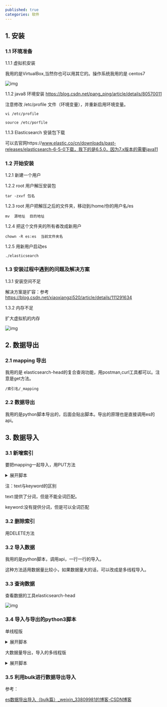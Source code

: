 ```yaml
---
published: true
categories: 软件
---
```

## 1. 安装

### 1.1 环境准备

1.1.1 虚拟机安装

我用的是VirtualBox,当然你也可以用其它的。操作系统我用的是 centos7

![img](https://pica.zhimg.com/80/v2-3b4cb6a32c9b743a2072cb06f5735173_720w.jpg?source=d16d100b)






1.1.2 java8 环境安装 https://blog.csdn.net/pang_ping/article/details/80570011

注意修改 /etc/profile 文件（环境变量），并重新启用环境变量。

```
vi /etc/profile

source /etc/porfile
```

1.1.3 Elasticsearch 安装包下载

可以去官网https://www.elastic.co/cn/downloads/past-releases/elasticsearch-6-5-0下载，我下的是6.5.0，因为7.x版本的需要java11

### 1.2 开始安装

1.2.1 新建一个用户

1.2.2 root 用户解压安装包

```
tar -zxvf 包名
```

1.2.3 root 用户把解压之后的文件夹，移动到/home/你的用户名/es

```
mv  源地址  目的地址
```

1.2.4 把这个文件夹的所有者改成新用户

```
chown -R es:es  当前文件夹名
```

1.2.5 用新用户启动es

```
./elasticsearch
```

### 1.3 安装过程中遇到的问题及解决方案

1.3.1 安装空间不足

解决方案是扩容：参考 https://blog.csdn.net/xiaoxiangzi520/article/details/111291634

1.3.2 内存不足

扩大虚拟机的内存

![img](https://pica.zhimg.com/80/v2-8c0ca4e957430186d1cbd366b84eadfb_720w.jpg?source=d16d100b)






## 2. 数据导出

### 2.1 mapping 导出

我用的是  elasticsearch-head的复合查询功能，用postman,curl工具都可以。注意是get方法。

```
/索引名/_mapping
```

### 2.2 数据导出

我用的是python脚本导出的，后面会贴出脚本。导出的原理也是直接调用es的api。

## 3. 数据导入

### 3.1 新增索引

要把mapping一起导入，用PUT方法
<details>
<summary>展开脚本</summary>
<pre><code>
/索引名

{
  "mappings": {
    "tbtp_exam_people_rel": {
      "properties": {
        "@timestamp": {
          "type": "date"
        },
        "@version": {
          "type": "text",
          "fields": {
            "keyword": {
              "type": "keyword",
              "ignore_above": 256
            }
          }
        },
        "client_id": {
          "type": "keyword"
        },
        "course_durations": {
          "type": "double"
        },
        "course_hours": {
          "type": "double"
        },
        "del": {
          "type": "keyword"
        },
        "exam_count": {
          "type": "text"
        },
        "exam_id": {
          "type": "keyword"
        },
        "exam_name": {
          "type": "text",
          "fields": {
            "keyword": {
              "type": "keyword",
              "ignore_above": 256
            }
          }
        },
        "exam_time": {
          "type": "date",
          "format": "yyyy-MM-dd HH:mm:ss"
        },
        "hash": {
          "type": "keyword"
        },
        "id": {
          "type": "keyword"
        },
        "org_id": {
          "type": "text",
          "fields": {
            "keyword": {
              "type": "keyword",
              "ignore_above": 256
            }
          }
        },
        "playback_progress": {
          "type": "integer"
        },
        "query": {
          "properties": {
            "match_all": {
              "type": "object"
            }
          }
        },
        "real_name": {
          "type": "text"
        },
        "reserve_field1": {
          "type": "keyword"
        },
        "reserve_field2": {
          "type": "keyword"
        },
        "reserve_field3": {
          "type": "keyword"
        },
        "score": {
          "type": "double"
        },
        "source_client": {
          "type": "text"
        },
        "source_sys": {
          "type": "keyword"
        },
        "use_time": {
          "type": "integer",
          "index": false
        },
        "user_0826": {
          "type": "double"
        },
        "user_name": {
          "type": "text"
        },
        "year": {
          "type": "long"
        }
      }
    }
  }
}
</code></pre>
</details>

注：text与keyword的区别

text:提供了分词，但是不能全词匹配。

keyword:没有提供分词，但是可以全词匹配

### 3.2 删除索引

用DELETE方法

### 3.2 导入数据

我用的是python脚本，调用api，一行一行的导入。

这种方法适用数据量比较小，如果数据量大的话，可以改成是多线程导入。

### 3.3 查询数据

查看数据的工具elasticsearch-head

![img](https://pica.zhimg.com/80/v2-91bad32d8ae9f6bd5d8ce634627aa81c_720w.jpg?source=d16d100b)






### 3.4 导入与导出的python3脚本

单线程版
<details>
<summary>展开脚本</summary>
<pre><code>
import json
import os
import sys
import time
import urllib.request

class exportEsData():
    size = 10000
    dirs = "C:\\Users\\abc\\Desktop\\es导入导出\\"  #保存数据的目录
    def __init__(self, url, index, type):
        self.url = url + "/" + index + "/" + type + "/_search"
        self.index = index
        self.type = type

    def exportData(self):
        print("export data begin...")
        begin = time.time()
        try:
            os.remove(self.dirs + self.index + "_" + self.type + ".json")
        except:
            fp = open(self.dirs + self.index + "_" + self.type + ".json", 'w', encoding='utf-8')
        msg = urllib.request.urlopen(self.url).read()
        print(msg)
        obj = json.loads(msg)
        num = obj["hits"]["total"]
        start = 0
        end = int(num / self.size) + 1
        while (start < end):
            msg = urllib.request.urlopen(self.url + "?from=" + str(start * self.size) + "&size=" + str(self.size)).read()
            self.writeFile(msg)
            start = start + 1
        print("export data end!!!\n\t total consuming time:" + str(time.time() - begin) + "s")

    def writeFile(self, msg):
        obj = json.loads(msg)
        vals = obj["hits"]["hits"]
        try:
            f = open(self.dirs+self.index + "_" + self.type + ".json", "a", encoding='utf-8')
            for val in vals:
                a = json.dumps(val["_source"], ensure_ascii=False)
                f.write(a + "\n")
        finally:
            f.flush()
            f.close()


class importEsData():
    dirs = "C:\\Users\\adb\\Desktop\\es导入导出\\"
    def __init__(self, url, index, type):
        self.url = url + "/" + index + "/" + type
        self.index = index
        self.type = type

    def importData(self):
        print("import data begin...")
        begin = time.time()
        try:
            f = open(self.dirs+self.index + "_" + self.type + ".json", "r",encoding='utf-8')
            i = 0
            for line in f:
                i = i + 1
                print(i)
                self.post(line.encode("utf-8"))
        finally:
            f.close()
        print("import data end!!!\n\t total consuming time:" + str(time.time() - begin) + "s")

    def post(self, data):
        req = urllib.request.Request(self.url, data, {"Content-Type": "application/json; charset=UTF-8"})
        urllib.request.urlopen(req)


if __name__ == '__main__':
    index = "****" #索引名
    type = "***"  
    exportEsData("http://*****:9200", index, type).exportData()  #导出数据
    
    importEsData("http://****:9200", index, type).importData()  #导入数据
</code></pre>
</details>


大数据量导出，导入的多线程版
<details>
<summary>展开脚本</summary>
<pre><code>
import json
import threading
import time
import urllib.request
from pip._vendor import requests
from concurrent.futures import ThreadPoolExecutor

def get_all_es_data(host,index,type):
    dirs = "C:\\Users\\**\\Desktop\\es导入导出\\"
    query = {}
    host = host + "/"
    i = 0
    # 每次取的数据量
    size = 10000
    scroll_id = None
    try:
        while size == 10000:
            if not scroll_id:
                query["size"] = size
                curr_url = host+index+"/"+type+"/" + '_search?scroll=1m'
                response = requests.post(curr_url, json.dumps(query), headers={'content-type': 'application/json'})
            else:
                curr_url = host + '_search/scroll?scroll=1m&scroll_id=' + scroll_id
                response = requests.get(curr_url)
            if response:
                response = json.loads(response.text)
                scroll_id = response['_scroll_id']
                response_data = [doc["_source"] for doc in response['hits']['hits']]
                size = len(response_data)
                print("import data begin..."+str(size))
                try:
                    f = open(dirs + index + "_" + type + "_"+str(i)+".json", "a", encoding='utf-8')
                    for val in response_data:
                        a = json.dumps(val, ensure_ascii=False)
                        f.write(a + "\n")
                    i = i + 1
                finally:
                    f.flush()
                    f.close()

    except Exception as err:
        pass
class myThread (threading.Thread):
    def __init__(self, name,host,index,type):
        threading.Thread.__init__(self)
        self.name = name
        self.host = host
        self.index = index
        self.type = type
    def run(self):
        importEsData(self.host, self.index, self.type,self.name).importData()

class importEsData():
    dirs = "C:\\Users\\**\\Desktop\\es导入导出\\"
    def __init__(self, url, index, type, name):
        self.url = url + "/" + index + "/" + type
        self.index = index
        self.type = type
        self.name = name

    def importData(self):
        print("import data begin...")
        begin = time.time()
        try:
            f = open(self.dirs+self.index + "_" + self.type + "_" + self.name +".json", "r",encoding='utf-8')
            i = 0
            for line in f:
                i = i + 1
                print("tread"+self.name+"--------"+str(i)+"\n")
                self.post(line.encode("utf-8"))
        finally:
            f.close()
        print("import data end!!!\n\t total consuming time:" + str(time.time() - begin) + "s")

    def post(self, data):
        req = urllib.request.Request(self.url, data, {"Content-Type": "application/json; charset=UTF-8"})
        urllib.request.urlopen(req)

if __name__ == '__main__':
    index = "****"
    type = "***"
    host = "http://***:9200"
    # host = "http://***:9200"
    # thread0 = myThread(0,host,index,type)
    # thread1 = myThread(1,host,index,type)
    # thread0.start()
    # thread1.start()
    # thread0.join()
    # thread1.join()
    # get_all_es_data(host,index,type)

    thread_pool = ThreadPoolExecutor(100)
    futures = []
    for i in range(68):
        thread = myThread(i,host,index,type)
        # sumit(方法名，参数)
        future1 = thread_pool.submit(thread.run)
        futures.append(future1)


    def get_call_back(future):
        # 监听任务执行结果，当前线程一直阻塞知道有结果，但是不阻塞主线程
        print(future.result())


    for future in futures:
        # 添加监听
        future.add_done_callback(get_call_back)

    print('main thread')
    thread_pool.shutdown()
</code></pre>
</details>

### 3.5 利用bulk进行数据导出导入

参考：

[es数据导出导入（bulk篇）_weixin_33809981的博客-CSDN博客](https://blog.csdn.net/weixin_33809981/article/details/91537155)